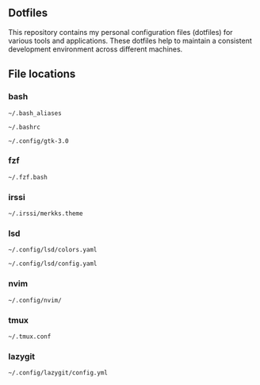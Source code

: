 ## Dotfiles

This repository contains my personal configuration files (dotfiles) for various tools and applications. These dotfiles help to maintain a consistent development environment across different machines.

## File locations

### bash

```
~/.bash_aliases
```

```
~/.bashrc
```

```
~/.config/gtk-3.0
```

### fzf

```
~/.fzf.bash
```

### irssi

```
~/.irssi/merkks.theme
```

### lsd

```
~/.config/lsd/colors.yaml
```

```
~/.config/lsd/config.yaml
```

### nvim

```
~/.config/nvim/
```

### tmux

```
~/.tmux.conf
```

### lazygit

```
~/.config/lazygit/config.yml
```
